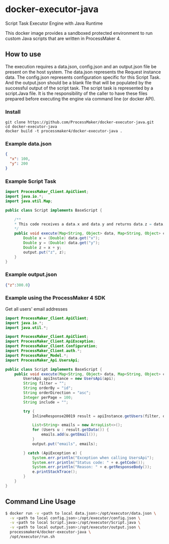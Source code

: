 # docker-executor-java
Script Task Executor Engine with Java Runtime

This docker image provides a sandboxed protected environment to run custom Java scripts that are written in ProcessMaker 4.

## How to use
The execution requires a data.json, config.json and an output.json file be present on the host system. The data.json represents the 
Request instance data.  The config.json represents configuration specific for this Script Task. And the output.json should be a blank 
file that will be populated by the successful output of the script task. The script task is represented by a script.Java file.
It is the responsibility of the caller to have these files prepared before executing the engine via command line (or docker API).


### Install

```
git clone https://github.com/ProcessMaker/docker-executor-java.git
cd docker-executor-java
docker build -t processmaker4/docker-executor-java .
```

### Example data.json
```json
{
  "x": 100,
  "y": 200
}
```

### Example Script Task
```Java
import ProcessMaker_Client.ApiClient;
import java.io.*;
import java.util.Map;

public class Script implements BaseScript {

    /**
    * This code receives a data.x and data.y and returns data.z = data.x + data.y
    */
    public void execute(Map<String, Object> data, Map<String, Object> config, Map<String, Object> output, ApiClient api) {
        Double x = (Double) data.get("x");
        Double y = (Double) data.get("y");
        Double z = x + y;
        output.put("z", z);
    }
}
```

### Example output.json
```json
{"z":300.0}
```

### Example using the ProcessMaker 4 SDK
Get all users' email addresses
```java
import ProcessMaker_Client.ApiClient;
import java.io.*;
import java.util.*;

import ProcessMaker_Client.ApiClient;
import ProcessMaker_Client.ApiException;
import ProcessMaker_Client.Configuration;
import ProcessMaker_Client.auth.*;
import ProcessMaker_Model.*;
import ProcessMaker_Api.UsersApi;

public class Script implements BaseScript {
    public void execute(Map<String, Object> data, Map<String, Object> config, Map<String, Object> output, ApiClient api) {
        UsersApi apiInstance = new UsersApi(api);
        String filter = "";
        String orderBy = "id";
        String orderDirection = "asc";
        Integer perPage = 100;
        String include = "";

        try {
            InlineResponse20019 result = apiInstance.getUsers(filter, orderBy, orderDirection, perPage, include);

            List<String> emails = new ArrayList<>();
            for (Users u : result.getData()) {
                emails.add(u.getEmail());
            }
            output.put("emails", emails);

        } catch (ApiException e) {
            System.err.println("Exception when calling UsersApi");
            System.err.println("Status code: " + e.getCode());
            System.err.println("Reason: " + e.getResponseBody());
            e.printStackTrace();
        }
    }
}
```

## Command Line Usage
```bash
$ docker run -v <path to local data.json>:/opt/executor/data.json \
  -v <path to local config.json>:/opt/executor/config.json \
  -v <path to local Script.java>:/opt/executor/Script.java \
  -v <path to local output.json>:/opt/executor/output.json \
  processmaker4/docker-executor-java \
  /opt/executor/run.sh
```

